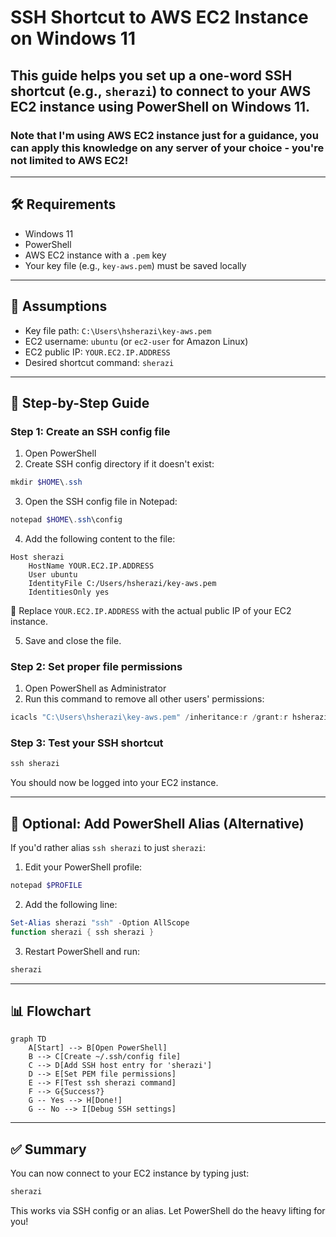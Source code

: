 
# SSH Shortcut to AWS EC2 Instance on Windows 11


## This guide helps you set up a one-word SSH shortcut (e.g., `sherazi`) to connect to your AWS EC2 instance using PowerShell on Windows 11.
### Note that I'm using AWS EC2 instance just for a guidance, you can apply this knowledge on any server of your choice - you're not limited to AWS EC2!
---

## 🛠️ Requirements
- Windows 11
- PowerShell
- AWS EC2 instance with a `.pem` key
- Your key file (e.g., `key-aws.pem`) must be saved locally

---

## 🔑 Assumptions
- Key file path: `C:\Users\hsherazi\key-aws.pem`
- EC2 username: `ubuntu` (or `ec2-user` for Amazon Linux)
- EC2 public IP: `YOUR.EC2.IP.ADDRESS`
- Desired shortcut command: `sherazi`

---

## 🧭 Step-by-Step Guide

### Step 1: Create an SSH config file

1. Open PowerShell
2. Create SSH config directory if it doesn't exist:

```powershell
mkdir $HOME\.ssh
```

3. Open the SSH config file in Notepad:

```powershell
notepad $HOME\.ssh\config
```

4. Add the following content to the file:

```text
Host sherazi
    HostName YOUR.EC2.IP.ADDRESS
    User ubuntu
    IdentityFile C:/Users/hsherazi/key-aws.pem
    IdentitiesOnly yes
```

🔁 Replace `YOUR.EC2.IP.ADDRESS` with the actual public IP of your EC2 instance.

5. Save and close the file.

### Step 2: Set proper file permissions

1. Open PowerShell as Administrator
2. Run this command to remove all other users' permissions:

```powershell
icacls "C:\Users\hsherazi\key-aws.pem" /inheritance:r /grant:r hsherazi:R
```

### Step 3: Test your SSH shortcut

```powershell
ssh sherazi
```

You should now be logged into your EC2 instance.

---

## 🧠 Optional: Add PowerShell Alias (Alternative)
If you'd rather alias `ssh sherazi` to just `sherazi`:

1. Edit your PowerShell profile:

```powershell
notepad $PROFILE
```

2. Add the following line:

```powershell
Set-Alias sherazi "ssh" -Option AllScope
function sherazi { ssh sherazi }
```

3. Restart PowerShell and run:

```powershell
sherazi
```

---

## 📊 Flowchart

```mermaid
graph TD
    A[Start] --> B[Open PowerShell]
    B --> C[Create ~/.ssh/config file]
    C --> D[Add SSH host entry for 'sherazi']
    D --> E[Set PEM file permissions]
    E --> F[Test ssh sherazi command]
    F --> G{Success?}
    G -- Yes --> H[Done!]
    G -- No --> I[Debug SSH settings]
```

---

## ✅ Summary
You can now connect to your EC2 instance by typing just:

```powershell
sherazi
```

This works via SSH config or an alias. Let PowerShell do the heavy lifting for you!

